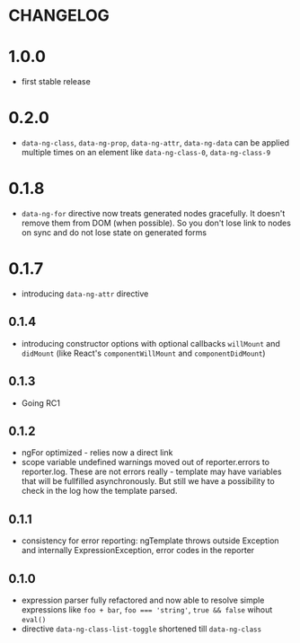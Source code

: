# CHANGELOG

# 1.0.0
* first stable release

# 0.2.0
* `data-ng-class`, `data-ng-prop`, `data-ng-attr`, `data-ng-data` can be applied multiple times on an element like `data-ng-class-0`, `data-ng-class-9`

# 0.1.8
* `data-ng-for` directive now treats generated nodes gracefully. It doesn't remove them from DOM (when possible). So you don't lose link to nodes on sync and do not lose state on generated forms

# 0.1.7
* introducing `data-ng-attr` directive

## 0.1.4
* introducing constructor options with optional callbacks `willMount` and `didMount` (like React's `componentWillMount` and `componentDidMount`)

## 0.1.3
* Going RC1

## 0.1.2
* ngFor optimized - relies now a direct link
* scope variable undefined warnings moved out of reporter.errors to reporter.log. These are not errors really - template may have variables that will be fullfilled asynchronously. But still we have a possibility to check in the log how the template parsed.

## 0.1.1
* consistency for error reporting: ngTemplate throws outside Exception and internally ExpressionException, error codes in the reporter

## 0.1.0
* expression parser fully refactored and now able to resolve simple expressions like `foo + bar`, `foo === 'string'`, `true && false` wihout `eval()`
* directive `data-ng-class-list-toggle` shortened till `data-ng-class`







